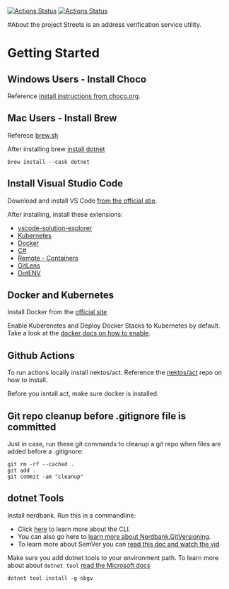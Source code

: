 [![Actions Status](https://github.com/nimb3s/streets/workflows/master/badge.svg)](https://github.com/nimb3s/streets/actions)
[![Actions Status](https://github.com/nimb3s/streets/workflows/develop/badge.svg)](https://github.com/nimb3s/streets/actions)

#About the project
Streets is an address verification service utility.

# Getting Started
## Windows Users - Install Choco
Reference [install instructions from choco.org](https://chocolatey.org/install).
## Mac Users - Install Brew
Referece [brew.sh](https://brew.sh/)

After installing brew [install dotnet](https://formulae.brew.sh/cask/dotnet)

```brew
brew install --cask dotnet
```

## Install Visual Studio Code
Download and install VS Code [from the official stie]((https://code.visualstudio.com/download)).

After installing, install these extensions:
- [vscode-solution-explorer](https://marketplace.visualstudio.com/items?itemName=fernandoescolar.vscode-solution-explorer)
- [Kubernetes](https://marketplace.visualstudio.com/items?itemName=ms-kubernetes-tools.vscode-kubernetes-tools)
- [Docker](https://marketplace.visualstudio.com/items?itemName=ms-azuretools.vscode-docker)
- [C#](https://marketplace.visualstudio.com/items?itemName=ms-dotnettools.csharp)
- [Remote - Containers](https://marketplace.visualstudio.com/items?itemName=ms-vscode-remote.remote-containers)
- [GitLens](https://marketplace.visualstudio.com/items?itemName=eamodio.gitlens)
- [DotENV](https://marketplace.visualstudio.com/items?itemName=mikestead.dotenv)

## Docker and Kubernetes

Install Docker from the [official site](https://www.docker.com/products/docker-desktop)

Enable Kuberenetes and Deploy Docker Stacks to Kubernetes by default. Take a look at the [docker docs on how to enable](https://docs.docker.com/desktop/kubernetes/).

## Github Actions
To run actions locally install nektos/act. Reference the [nektos/act](https://github.com/nektos/act) repo on how to install.

Before you isntall act, make sure docker is installed.

## Git repo cleanup before .gitignore file is committed
Just in case, run these git commands to cleanup a git repo when files are added before a .gitignore:
```
git rm -rf --cached .
git add .
git commit -am "cleanup"
```

## dotnet Tools
Install nerdbank. Run this in a commandline:
  - Click [here](https://github.com/dotnet/Nerdbank.GitVersioning/blob/master/doc/nbgv-cli.md) to learn more about the CLI. 
  - You can also go here to [learn more about Nerdbank.GitVersioning](https://github.com/dotnet/Nerdbank.GitVersioning).
  - To learn more about SemVer you can [read this doc and watch the vid](https://apifriends.com/api-management/what-is-semantic-versioning/)

Make sure you add dotnet tools to your environment path. To learn more about about `dotnet tool` [read the Microsoft docs](https://docs.microsoft.com/en-us/dotnet/core/tools/dotnet-tool-install)

```
dotnet tool install -g nbgv
```